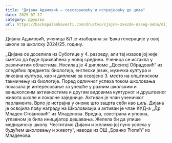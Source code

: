 ```yaml
---
title: "Дијана Адамовић – свестраношћу и истрајношћу до циља"
date: 2025-07-17
category: Друштво
url: https://backapalankavesti.com/drustvo/sjajne-zvezde-naseg-neba/dijana-adamovic-svestranoscu-i-istrajnoscu-do-cilja/
---
```


Дијана Адамовић, ученица 8/1 је изабарана за Ђака генерације у овој школи за школску 2024/25. годину.

„Дијана се доселила из Суботице у 4. разреду, али тај изазов јој није сметао да буде прихваћена у новој средини. Ученица се истакла у различитим областима. Носилац је 4 дипломе „Доситеј Обрадовић“ из следећих предмета: биологија, енглески језик, музичка култура и ликовна култура, као и дипломе за освојено 3. место на општинском
такмичењу из биологије. Поред одличног успеха током школовања показала је интересовање за учешће у разним школским и ваншколским активностима и другим видовима културног и друштвеног живота школе и локалне заједнице. Активан је члан ученичког парламента. Врло је истрајна у ономе што зацрта себи као циљ. Дијана је освојила прву награду на Школовизији и активан је члан КУД-а „Др Младен Стојановић“ из Младенова. Вредна, свестрана и упорна, углавном је била иницијатор дешавања. Желела би да упише медицинску школу. Честитамо Дијани и желимо јој пуно успеха у будућем школовању и животу“, наводе из ОШ „Бранко Ћопић“ из Младенова.
